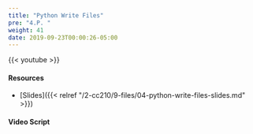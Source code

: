```yaml
---
title: "Python Write Files"
pre: "4.P. "
weight: 41
date: 2019-09-23T00:00:26-05:00
---
```


{{< youtube  >}}

#### Resources

* [Slides]({{< relref "/2-cc210/9-files/04-python-write-files-slides.md" >}})

#### Video Script
